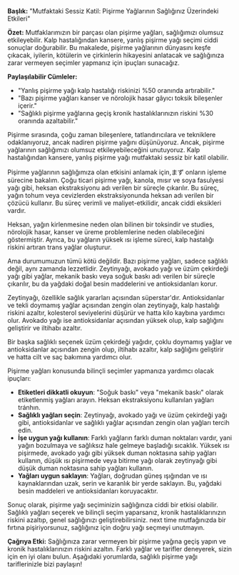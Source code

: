 **Başlık:** "Mutfaktaki Sessiz Katil: Pişirme Yağlarının Sağlığınız Üzerindeki Etkileri"

**Özet:** Mutfaklarımızın bir parçası olan pişirme yağları, sağlığımızı olumsuz etkileyebilir. Kalp hastalığından kansere, yanlış pişirme yağı seçimi ciddi sonuçlar doğurabilir. Bu makalede, pişirme yağlarının dünyasını keşfe çıkacak, iyilerin, kötülerin ve çirkinlerin hikayesini anlatacak ve sağlığınıza zarar vermeyen seçimler yapmanız için ipuçları sunacağız.

**Paylaşılabilir Cümleler:**

* "Yanlış pişirme yağı kalp hastalığı riskinizi %50 oranında artırabilir."
* "Bazı pişirme yağları kanser ve nörolojik hasar gâyıcı toksik bileşenler içerir."
* "Sağlıklı pişirme yağlarına geçiş kronik hastalıklarınızın riskini %30 oranında azaltabilir."

Pişirme sırasında, çoğu zaman bileşenlere, tatlandırıcılara ve tekniklere odaklanıyoruz, ancak nadiren pişirme yağını düşünüyoruz. Ancak, pişirme yağlarının sağlığımızı olumsuz etkileyebileceğini unutuyoruz. Kalp hastalığından kansere, yanlış pişirme yağı mutfaktaki sessiz bir katil olabilir.

Pişirme yağlarının sağlığımıza olan etkisini anlamak için,まず onların işleme sürecine bakalım. Çoğu ticari pişirme yağı, kanola, mısır ve soya fasulyesi yağı gibi, heksan ekstraksiyonu adı verilen bir süreçle çıkarılır. Bu süreç, yağın tohum veya cevizlerden ekstraksiyonunda heksan adı verilen bir çözücü kullanır. Bu süreç verimli ve maliyet-etkilidir, ancak ciddi eksikleri vardır.

Heksan, yağın kirlenmesine neden olan bilinen bir toksindir ve studies, nörolojik hasar, kanser ve üreme problemlerine neden olabileceğini göstermiştir. Ayrıca, bu yağların yüksek ısı işleme süreci, kalp hastalığı riskini artıran trans yağlar oluşturur.

Ama durumumuzun tümü kötü değildir. Bazı pişirme yağları, sadece sağlıklı değil, aynı zamanda lezzetlidir. Zeytinyağı, avokado yağı ve üzüm çekirdeği yağı gibi yağlar, mekanik baskı veya soğuk baskı adı verilen bir süreçle çıkarılır, bu da yağdaki doğal besin maddelerini ve antioksidanları korur.

Zeytinyağı, özellikle sağlık yararları açısından süperstar'dır. Antioksidanlar ve tekli doymamış yağlar açısından zengin olan zeytinyağı, kalp hastalığı riskini azaltır, kolesterol seviyelerini düşürür ve hatta kilo kaybına yardımcı olur. Avokado yağı ise antioksidanlar açısından yüksek olup, kalp sağlığını geliştirir ve iltihabı azaltır.

Bir başka sağlıklı seçenek üzüm çekirdeği yağıdır, çoklu doymamış yağlar ve antioksidanlar açısından zengin olup, iltihabı azaltır, kalp sağlığını geliştirir ve hatta cilt ve saç bakımına yardımcı olur.

Pişirme yağları konusunda bilinçli seçimler yapmanıza yardımcı olacak ipuçları:

* **Etiketleri dikkatli okuyun**: "Soğuk baskı" veya "mekanik baskı" olarak etiketlenmiş yağları arayın. Heksan ekstraksiyonu kullanılan yağları tránhın.
* **Sağlıklı yağları seçin**: Zeytinyağı, avokado yağı ve üzüm çekirdeği yağı gibi, antioksidanlar ve sağlıklı yağlar açısından zengin olan yağları tercih edin.
* **İşe uygun yağı kullanın**: Farklı yağların farklı duman noktaları vardır, yani yağın bozulmaya ve sağlıksız hale gelmeye başladığı sıcaklık. Yüksek ısı pişirmede, avokado yağı gibi yüksek duman noktasına sahip yağları kullanın, düşük ısı pişirmede veya bitirme yağı olarak zeytinyağı gibi düşük duman noktasına sahip yağları kullanın.
* **Yağları uygun saklayın**: Yağları, doğrudan güneş ışığından ve ısı kaynaklarından uzak, serin ve karanlık bir yerde saklayın. Bu, yağdaki besin maddeleri ve antioksidanları koruyacaktır.

Sonuç olarak, pişirme yağı seçiminizin sağlığınıza ciddi bir etkisi olabilir. Sağlıklı yağları seçerek ve bilinçli seçim yaparsanız, kronik hastalıklarınızın riskini azaltıp, genel sağlığınızı geliştirebilirsiniz. next time mutfağınızda bir fırtına pişiriyorsunuz, sağlığınız için doğru yağı seçmeyi unutmayın.

**Çağrıya Etki:** Sağlığınıza zarar vermeyen bir pişirme yağına geçiş yapın ve kronik hastalıklarınızın riskini azaltın. Farklı yağlar ve tarifler deneyerek, sizin için en iyi olanı bulun. Aşağıdaki yorumlarda, sağlıklı pişirme yağı tariflerinizle bizi paylaşın!